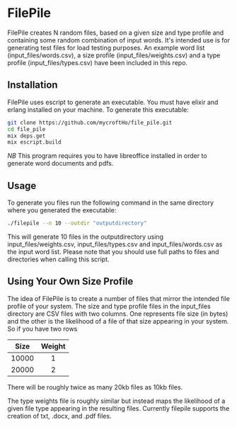# FilePile

FilePile creates N random files, based on a given size and type profile and containing some random combination of input words. It's intended use is for generating test files for load testing purposes. An example word list (input_files/words.csv), a size profile (input_files/weights.csv) and a type profile (input_files/types.csv) have been included in this repo. 
## Installation
FilePile uses escript to generate an executable. You must have elixir and erlang installed on your machine. 
To generate this executable:

```bash
git clone https://github.com/mycroftHo/file_pile.git
cd file_pile
mix deps.get
mix escript.build
```
    
*NB* This program requires you to have libreoffice installed in order to generate word documents and pdfs.

## Usage
To generate you files run the following command in the same directory where you generated the executable:

```bash
./filepile --n 10 --outdir "outputdirectory"
```
This will generate 10 files in the outputdirectory using input_files/weights.csv, input_files/types.csv and input_files/words.csv as the input word list.
Please note that you should use full paths to files and directories when calling this script.

## Using Your Own Size Profile
The idea of FilePile is to create a number of files that mirror the intended file profile of your system. The size and type profile files in the input_files directory are CSV files with two columns. One represents file size (in bytes) and the other is the likelihood of a file of that size appearing in your system.
So if you have two rows

| Size     | Weight |
| :-----:      | :-----:       |
| 10000 | 1   |
| 20000     | 2     |

There will be roughly twice as many 20kb files as 10kb files.

The type weights file is roughly similar but instead maps the likelihood of a given file type appearing in the resulting files. Currently filepile supports the creation of txt, .docx, and .pdf files. 

